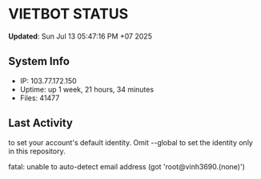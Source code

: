 # VIETBOT STATUS
**Updated**: Sun Jul 13 05:47:16 PM +07 2025

## System Info
- IP: 103.77.172.150
- Uptime: up 1 week, 21 hours, 34 minutes
- Files: 41477

## Last Activity

to set your account's default identity.
Omit --global to set the identity only in this repository.

fatal: unable to auto-detect email address (got 'root@vinh3690.(none)')
